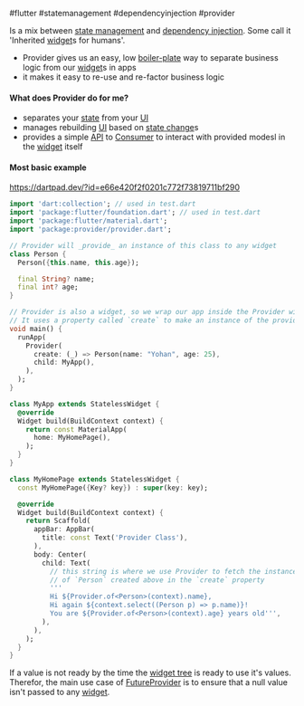 #flutter #statemanagement #dependencyinjection #provider

Is a mix between [state management](/state%20management) and [dependency injection](/dependency%20injection). Some call it 'Inherited [widget](/techstack/flutter/widget.md)s for humans'.

- Provider gives us an easy, low [boiler-plate](/boiler-plate) way to separate business logic from our [widget](/techstack/flutter/widget.md)s in apps
- it makes it easy to re-use and re-factor business logic

#### What does Provider do for me?
- separates your [state](/state) from your [UI](/UI)
- manages rebuilding [UI](/UI) based on [state change](/state%20change)s
- provides a simple [API](/techstack/google/API.md) to [Consumer](/techstack/flutter/Consumer.md) to interact with provided modesl in the [widget](/techstack/flutter/widget.md) itself

#### Most basic example
https://dartpad.dev/?id=e66e420f2f0201c772f73819711bf290
```dart
import 'dart:collection'; // used in test.dart
import 'package:flutter/foundation.dart'; // used in test.dart
import 'package:flutter/material.dart';
import 'package:provider/provider.dart';

// Provider will _provide_ an instance of this class to any widget
class Person {
  Person({this.name, this.age});

  final String? name;
  final int? age;
}

// Provider is also a widget, so we wrap our app inside the Provider widget
// It uses a property called `create` to make an instance of the provided class
void main() {
  runApp(
    Provider(
      create: (_) => Person(name: "Yohan", age: 25),
      child: MyApp(),
    ),
  );
}

class MyApp extends StatelessWidget {
  @override
  Widget build(BuildContext context) {
    return const MaterialApp(
      home: MyHomePage(),
    );
  }
}

class MyHomePage extends StatelessWidget {
  const MyHomePage({Key? key}) : super(key: key);

  @override
  Widget build(BuildContext context) {
    return Scaffold(
      appBar: AppBar(
        title: const Text('Provider Class'),
      ),
      body: Center(
        child: Text(
	      // this string is where we use Provider to fetch the instance
	      // of `Person` created above in the `create` property
          '''
          Hi ${Provider.of<Person>(context).name},
          Hi again ${context.select((Person p) => p.name)}!
          You are ${Provider.of<Person>(context).age} years old''',
        ),
      ),
    );
  }
}
```
If a value is not ready by the time the [widget tree](/widget%20tree) is ready to use it's values. Therefor, the main use case of [FutureProvider](/techstack/flutter/FutureProvider.md) is to ensure that a null value isn't passed to any [widget](/techstack/flutter/widget.md).